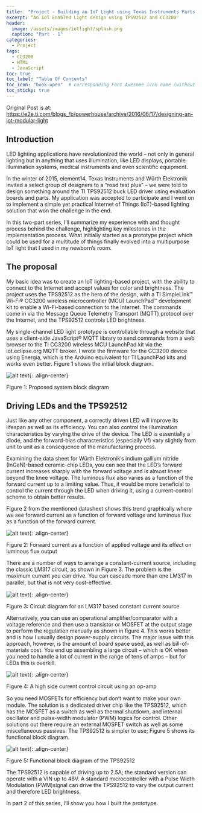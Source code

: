 ```yaml
---
title:  "Project - Building an IoT Light using Texas Instruments Parts - Part 1"
excerpt: “An IoT Enabled Light design using TPS92512 and CC3200"
header:
  image: /assets/images/iotlight/splash.png
  caption: "Part - 1"
categories:
  - Project
tags:
  - CC3200
  - HTML
  - JavaScript
toc: true
toc_label: "Table Of Contents"
toc_icon: "book-open"  # corresponding Font Awesome icon name (without fa prefix)
toc_sticky: true
---
```


Original Post is at: https://e2e.ti.com/blogs_/b/powerhouse/archive/2016/06/17/designing-an-iot-modular-light

## Introduction

LED lighting applications have revolutionized the world – not only in general lighting but in anything that uses illumination, like LED displays, portable illumination systems, medical instruments and even scientific equipment.

In the winter of 2015, element14, Texas Instruments and Würth Elektronik invited a select group of designers to a “road test plus” – we were told to design something around the TI TPS92512 buck LED driver using evaluation boards and parts. My application was accepted to participate and I went on to implement a simple yet practical Internet of Things (IoT)-based lighting solution that won the challenge in the end.


In this two-part series, I’ll summarize my experience with and thought process behind the challenge, highlighting key milestones in the implementation process. What initially started as a prototype project which could be used for a multitude of things finally evolved into a multipurpose IoT light that I used in my newborn’s room.

## The proposal

My basic idea was to create an IoT lighting-based project, with the ability to connect to the Internet and accept values for color and brightness. The project uses the TPS92512 as the hero of the design, with a TI SimpleLink™ Wi-Fi® CC3200 wireless microcontroller (MCU) LaunchPad™ development kit to enable a Wi-Fi-based connection to the Internet. The commands come in via the Message Queue Telemetry Transport (MQTT) protocol over the Internet, and the TPS92512 controls LED brightness.

My single-channel LED light prototype is controllable through a website that uses a client-side JavaScript® MQTT library to send commands from a web browser to the TI CC3200 wireless MCU LaunchPad kit via the iot.eclipse.org MQTT broker. I wrote the firmware for the CC3200 device using Energia, which is the Arduino equivalent for TI LaunchPad kits and works even better. Figure 1 shows the initial block diagram.


![alt text](/assets/images/iotlight/a1.jpg){: .align-center}

Figure 1: Proposed system block diagram

## Driving LEDs and the TPS92512

Just like any other component, a correctly driven LED will improve its lifespan as well as its eﬃciency. You can also control the illumination characteristics by varying the drive of the device. The LED is essentially a diode, and the forward-bias characteristics (especially Vf) vary slightly from unit to unit as a consequence of the manufacturing process.

Examining the data sheet for Würth Elektronik’s indium gallium nitride (InGaN)-based ceramic-chip LEDs, you can see that the LED’s forward current increases sharply with the forward voltage and is almost linear beyond the knee voltage. The luminous flux also varies as a function of the forward current up to a limiting value. Thus, it would be more beneficial to control the current through the LED when driving it, using a current-control scheme to obtain better results.

Figure 2 from the mentioned datasheet shows this trend graphically where we see forward current as a function of forward voltage and luminous flux as a function of the forward current.

![alt text](/assets/images/iotlight/a2.png){: .align-center}

Figure 2: Forward current as a function of applied voltage and its effect on luminous flux output

There are a number of ways to arrange a constant-current source, including the classic LM317 circuit, as shown in Figure 3. The problem is the maximum current you can drive. You can cascade more than one LM317 in parallel, but that is not very cost-eﬀective.

![alt text](/assets/images/iotlight/a3.jpg){: .align-center}

Figure 3: Circuit diagram for an LM317 based constant current source

Alternatively, you can use an operational amplifier/comparator with a voltage reference and then use a transistor or MOSFET at the output stage to perform the regulation manually as shown in figure 4. This works better and is how I usually design power-supply circuits. The major issue with this approach, however, is the amount of board space used, as well as bill-of-materials cost. You end up assembling a large circuit – which is OK when you need to handle a lot of current in the range of tens of amps – but for LEDs this is overkill.

![alt text](/assets/images/iotlight/a4.jpg){: .align-center}

Figure 4: A high side current control circuit using an op-amp

So you need MOSFETs for eﬃciency but don’t want to make your own module. The solution is a dedicated driver chip like the TPS92512, which has the MOSFET as a switch as well as thermal shutdown, and internal oscillator and pulse-width modulator (PWM) logics for control. Other solutions out there require an external MOSFET switch as well as some miscellaneous passives. The TPS92512 is simpler to use; Figure 5 shows its functional block diagram.

![alt text](/assets/images/iotlight/a5.jpg){: .align-center}

Figure 5: Functional block diagram of the TPS92512

The TPS92512 is capable of driving up to 2.5A; the standard version can operate with a VIN up to 48V. A standard microcontroller with a Pulse Width Modulation (PWM)signal can drive the TPS92512 to vary the output current and therefore LED brightness.

In part 2 of this series, I’ll show you how I built the prototype.
